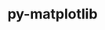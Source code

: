 ---
title: "py-matplotlib"
layout: cache
categories: [package, develop-2024-11-24]
meta: {"versions": ["3.9.2"], "compilers": ["apple-clang@=15.0.0", "gcc@=11.1.0", "gcc@=11.4.0", "gcc@=13.2.0", "gcc@=7.5.0", "gcc@=9.4.0", "oneapi@=2024.2.1"], "oss": ["ubuntu18.04", "ubuntu20.04", "ubuntu22.04", "ubuntu24.04", "ventura"], "platforms": ["darwin", "linux"], "targets": ["aarch64", "neoverse_v1", "neoverse_v2", "ppc64le", "x86_64_v3"], "stacks": ["data-vis-sdk", "e4s", "e4s-neoverse-v2", "e4s-neoverse_v1", "e4s-oneapi", "e4s-power", "e4s-rocm-external", "ml-darwin-aarch64-mps", "ml-linux-aarch64-cpu", "ml-linux-aarch64-cuda", "ml-linux-x86_64-cpu", "ml-linux-x86_64-cuda", "radiuss", "root"], "num_specs": 26, "num_specs_by_stack": {"ml-darwin-aarch64-mps": 1, "root": 26, "radiuss": 1, "e4s-power": 5, "data-vis-sdk": 1, "e4s-neoverse_v1": 5, "e4s-neoverse-v2": 2, "e4s": 5, "e4s-rocm-external": 1, "e4s-oneapi": 4, "ml-linux-aarch64-cpu": 1, "ml-linux-aarch64-cuda": 1, "ml-linux-x86_64-cuda": 1, "ml-linux-x86_64-cpu": 1}}
spec_details: [{"hash": "zytutqhv7hwm3kjtarveepyjiigwdjd4", "compiler": "apple-clang@=15.0.0", "versions": ["3.9.2"], "os": "ventura", "platform": "darwin", "target": "aarch64", "variants": ["~animation", "backend=macosx", "build_system=python_pip", "~fonts", "~latex", "~movies"], "stacks": ["ml-darwin-aarch64-mps", "root"], "size": "-", "tarball": "https://binaries.spack.io/develop-2024-11-24/build_cache/darwin-ventura-aarch64/apple-clang-15.0.0/py-matplotlib-3.9.2/darwin-ventura-aarch64-apple-clang-15.0.0-py-matplotlib-3.9.2-zytutqhv7hwm3kjtarveepyjiigwdjd4.spack"}, {"hash": "shwwtznqgeschbz5gr5w23fmgmcefrxy", "compiler": "gcc@=7.5.0", "versions": ["3.9.2"], "os": "ubuntu18.04", "platform": "linux", "target": "x86_64_v3", "variants": ["~animation", "backend=agg", "build_system=python_pip", "~fonts", "~latex", "~movies"], "stacks": ["root", "radiuss"], "size": "-", "tarball": "https://binaries.spack.io/develop-2024-11-24/build_cache/linux-ubuntu18.04-x86_64_v3/gcc-7.5.0/py-matplotlib-3.9.2/linux-ubuntu18.04-x86_64_v3-gcc-7.5.0-py-matplotlib-3.9.2-shwwtznqgeschbz5gr5w23fmgmcefrxy.spack"}, {"hash": "k4hjm36mr4y6afnbgm7723tu7c3xdbut", "compiler": "gcc@=9.4.0", "versions": ["3.9.2"], "os": "ubuntu20.04", "platform": "linux", "target": "ppc64le", "variants": ["~animation", "backend=agg", "build_system=python_pip", "~fonts", "~latex", "~movies"], "stacks": ["e4s-power", "root"], "size": "-", "tarball": "https://binaries.spack.io/develop-2024-11-24/build_cache/linux-ubuntu20.04-ppc64le/gcc-9.4.0/py-matplotlib-3.9.2/linux-ubuntu20.04-ppc64le-gcc-9.4.0-py-matplotlib-3.9.2-k4hjm36mr4y6afnbgm7723tu7c3xdbut.spack"}, {"hash": "cmcogje67e4jz637ojcj2qib3mcjlbte", "compiler": "gcc@=9.4.0", "versions": ["3.9.2"], "os": "ubuntu20.04", "platform": "linux", "target": "ppc64le", "variants": ["~animation", "backend=agg", "build_system=python_pip", "~fonts", "~latex", "~movies"], "stacks": ["e4s-power", "root"], "size": "-", "tarball": "https://binaries.spack.io/develop-2024-11-24/build_cache/linux-ubuntu20.04-ppc64le/gcc-9.4.0/py-matplotlib-3.9.2/linux-ubuntu20.04-ppc64le-gcc-9.4.0-py-matplotlib-3.9.2-cmcogje67e4jz637ojcj2qib3mcjlbte.spack"}, {"hash": "4s2mateakpqsif3dxgqzqr6wf4tlhnk2", "compiler": "gcc@=9.4.0", "versions": ["3.9.2"], "os": "ubuntu20.04", "platform": "linux", "target": "ppc64le", "variants": ["~animation", "backend=agg", "build_system=python_pip", "~fonts", "~latex", "~movies"], "stacks": ["e4s-power", "root"], "size": "-", "tarball": "https://binaries.spack.io/develop-2024-11-24/build_cache/linux-ubuntu20.04-ppc64le/gcc-9.4.0/py-matplotlib-3.9.2/linux-ubuntu20.04-ppc64le-gcc-9.4.0-py-matplotlib-3.9.2-4s2mateakpqsif3dxgqzqr6wf4tlhnk2.spack"}, {"hash": "fo2kbvey4wdh6d35onhji5v3rptpl54v", "compiler": "gcc@=9.4.0", "versions": ["3.9.2"], "os": "ubuntu20.04", "platform": "linux", "target": "ppc64le", "variants": ["~animation", "backend=agg", "build_system=python_pip", "~fonts", "~latex", "~movies"], "stacks": ["e4s-power", "root"], "size": "-", "tarball": "https://binaries.spack.io/develop-2024-11-24/build_cache/linux-ubuntu20.04-ppc64le/gcc-9.4.0/py-matplotlib-3.9.2/linux-ubuntu20.04-ppc64le-gcc-9.4.0-py-matplotlib-3.9.2-fo2kbvey4wdh6d35onhji5v3rptpl54v.spack"}, {"hash": "hi3wwahgely3urkyffuuy2ofs4ob6dap", "compiler": "gcc@=9.4.0", "versions": ["3.9.2"], "os": "ubuntu20.04", "platform": "linux", "target": "ppc64le", "variants": ["~animation", "backend=agg", "build_system=python_pip", "~fonts", "~latex", "~movies"], "stacks": ["e4s-power", "root"], "size": "-", "tarball": "https://binaries.spack.io/develop-2024-11-24/build_cache/linux-ubuntu20.04-ppc64le/gcc-9.4.0/py-matplotlib-3.9.2/linux-ubuntu20.04-ppc64le-gcc-9.4.0-py-matplotlib-3.9.2-hi3wwahgely3urkyffuuy2ofs4ob6dap.spack"}, {"hash": "2egg7tygvjy6qh7ex5ytwm6ebjbbiigl", "compiler": "gcc@=11.1.0", "versions": ["3.9.2"], "os": "ubuntu20.04", "platform": "linux", "target": "x86_64_v3", "variants": ["~animation", "backend=agg", "build_system=python_pip", "~fonts", "~latex", "~movies"], "stacks": ["root", "data-vis-sdk"], "size": "-", "tarball": "https://binaries.spack.io/develop-2024-11-24/build_cache/linux-ubuntu20.04-x86_64_v3/gcc-11.1.0/py-matplotlib-3.9.2/linux-ubuntu20.04-x86_64_v3-gcc-11.1.0-py-matplotlib-3.9.2-2egg7tygvjy6qh7ex5ytwm6ebjbbiigl.spack"}, {"hash": "aev6i2yjvdvbacchbwabwkw3m4puh36y", "compiler": "gcc@=11.4.0", "versions": ["3.9.2"], "os": "ubuntu22.04", "platform": "linux", "target": "neoverse_v1", "variants": ["~animation", "backend=agg", "build_system=python_pip", "~fonts", "~latex", "~movies"], "stacks": ["root", "e4s-neoverse_v1"], "size": "-", "tarball": "https://binaries.spack.io/develop-2024-11-24/build_cache/linux-ubuntu22.04-neoverse_v1/gcc-11.4.0/py-matplotlib-3.9.2/linux-ubuntu22.04-neoverse_v1-gcc-11.4.0-py-matplotlib-3.9.2-aev6i2yjvdvbacchbwabwkw3m4puh36y.spack"}, {"hash": "nvaqkcsvlndiglhk7vgejej3vwyn2gpw", "compiler": "gcc@=11.4.0", "versions": ["3.9.2"], "os": "ubuntu22.04", "platform": "linux", "target": "neoverse_v1", "variants": ["~animation", "backend=agg", "build_system=python_pip", "~fonts", "~latex", "~movies"], "stacks": ["root", "e4s-neoverse_v1"], "size": "-", "tarball": "https://binaries.spack.io/develop-2024-11-24/build_cache/linux-ubuntu22.04-neoverse_v1/gcc-11.4.0/py-matplotlib-3.9.2/linux-ubuntu22.04-neoverse_v1-gcc-11.4.0-py-matplotlib-3.9.2-nvaqkcsvlndiglhk7vgejej3vwyn2gpw.spack"}, {"hash": "p6jg3wwqunk2fuxmjgwvgnfrwea4jmel", "compiler": "gcc@=11.4.0", "versions": ["3.9.2"], "os": "ubuntu22.04", "platform": "linux", "target": "neoverse_v1", "variants": ["~animation", "backend=agg", "build_system=python_pip", "~fonts", "~latex", "~movies"], "stacks": ["root", "e4s-neoverse_v1"], "size": "-", "tarball": "https://binaries.spack.io/develop-2024-11-24/build_cache/linux-ubuntu22.04-neoverse_v1/gcc-11.4.0/py-matplotlib-3.9.2/linux-ubuntu22.04-neoverse_v1-gcc-11.4.0-py-matplotlib-3.9.2-p6jg3wwqunk2fuxmjgwvgnfrwea4jmel.spack"}, {"hash": "kcvsuhbtbax3kfx5tk67iajnctd76fvv", "compiler": "gcc@=11.4.0", "versions": ["3.9.2"], "os": "ubuntu22.04", "platform": "linux", "target": "neoverse_v1", "variants": ["~animation", "backend=agg", "build_system=python_pip", "~fonts", "~latex", "~movies"], "stacks": ["root", "e4s-neoverse_v1"], "size": "-", "tarball": "https://binaries.spack.io/develop-2024-11-24/build_cache/linux-ubuntu22.04-neoverse_v1/gcc-11.4.0/py-matplotlib-3.9.2/linux-ubuntu22.04-neoverse_v1-gcc-11.4.0-py-matplotlib-3.9.2-kcvsuhbtbax3kfx5tk67iajnctd76fvv.spack"}, {"hash": "rd6aj5u4uc6maqks3d5owthjbbglsmhf", "compiler": "gcc@=11.4.0", "versions": ["3.9.2"], "os": "ubuntu22.04", "platform": "linux", "target": "neoverse_v1", "variants": ["~animation", "backend=agg", "build_system=python_pip", "~fonts", "~latex", "~movies"], "stacks": ["root", "e4s-neoverse_v1"], "size": "-", "tarball": "https://binaries.spack.io/develop-2024-11-24/build_cache/linux-ubuntu22.04-neoverse_v1/gcc-11.4.0/py-matplotlib-3.9.2/linux-ubuntu22.04-neoverse_v1-gcc-11.4.0-py-matplotlib-3.9.2-rd6aj5u4uc6maqks3d5owthjbbglsmhf.spack"}, {"hash": "gf5bec7inh3xpgwmhn5qx4xct4oqjzzx", "compiler": "gcc@=11.4.0", "versions": ["3.9.2"], "os": "ubuntu22.04", "platform": "linux", "target": "neoverse_v2", "variants": ["~animation", "backend=agg", "build_system=python_pip", "~fonts", "~latex", "~movies"], "stacks": ["e4s-neoverse-v2", "root"], "size": "-", "tarball": "https://binaries.spack.io/develop-2024-11-24/build_cache/linux-ubuntu22.04-neoverse_v2/gcc-11.4.0/py-matplotlib-3.9.2/linux-ubuntu22.04-neoverse_v2-gcc-11.4.0-py-matplotlib-3.9.2-gf5bec7inh3xpgwmhn5qx4xct4oqjzzx.spack"}, {"hash": "yzfi5i6xegt5wlttx2k2a6n3s5xh6iim", "compiler": "gcc@=11.4.0", "versions": ["3.9.2"], "os": "ubuntu22.04", "platform": "linux", "target": "neoverse_v2", "variants": ["~animation", "backend=agg", "build_system=python_pip", "~fonts", "~latex", "~movies"], "stacks": ["e4s-neoverse-v2", "root"], "size": "-", "tarball": "https://binaries.spack.io/develop-2024-11-24/build_cache/linux-ubuntu22.04-neoverse_v2/gcc-11.4.0/py-matplotlib-3.9.2/linux-ubuntu22.04-neoverse_v2-gcc-11.4.0-py-matplotlib-3.9.2-yzfi5i6xegt5wlttx2k2a6n3s5xh6iim.spack"}, {"hash": "7gqos6r42jxzbtbizd3e6wkzxqc5gkym", "compiler": "gcc@=11.4.0", "versions": ["3.9.2"], "os": "ubuntu22.04", "platform": "linux", "target": "x86_64_v3", "variants": ["~animation", "backend=agg", "build_system=python_pip", "~fonts", "~latex", "~movies"], "stacks": ["root", "e4s"], "size": "-", "tarball": "https://binaries.spack.io/develop-2024-11-24/build_cache/linux-ubuntu22.04-x86_64_v3/gcc-11.4.0/py-matplotlib-3.9.2/linux-ubuntu22.04-x86_64_v3-gcc-11.4.0-py-matplotlib-3.9.2-7gqos6r42jxzbtbizd3e6wkzxqc5gkym.spack"}, {"hash": "7mzxtvz6egh2nmx56lfurxxbzjbwt7df", "compiler": "gcc@=11.4.0", "versions": ["3.9.2"], "os": "ubuntu22.04", "platform": "linux", "target": "x86_64_v3", "variants": ["~animation", "backend=agg", "build_system=python_pip", "~fonts", "~latex", "~movies"], "stacks": ["root", "e4s-rocm-external", "e4s"], "size": "-", "tarball": "https://binaries.spack.io/develop-2024-11-24/build_cache/linux-ubuntu22.04-x86_64_v3/gcc-11.4.0/py-matplotlib-3.9.2/linux-ubuntu22.04-x86_64_v3-gcc-11.4.0-py-matplotlib-3.9.2-7mzxtvz6egh2nmx56lfurxxbzjbwt7df.spack"}, {"hash": "t453jcgm64y5pmew5ghxduy6hhjp5hqq", "compiler": "gcc@=11.4.0", "versions": ["3.9.2"], "os": "ubuntu22.04", "platform": "linux", "target": "x86_64_v3", "variants": ["~animation", "backend=agg", "build_system=python_pip", "~fonts", "~latex", "~movies"], "stacks": ["root", "e4s"], "size": "-", "tarball": "https://binaries.spack.io/develop-2024-11-24/build_cache/linux-ubuntu22.04-x86_64_v3/gcc-11.4.0/py-matplotlib-3.9.2/linux-ubuntu22.04-x86_64_v3-gcc-11.4.0-py-matplotlib-3.9.2-t453jcgm64y5pmew5ghxduy6hhjp5hqq.spack"}, {"hash": "h4s3io4nxjm4znhpq43aaw4lufsoqin7", "compiler": "gcc@=11.4.0", "versions": ["3.9.2"], "os": "ubuntu22.04", "platform": "linux", "target": "x86_64_v3", "variants": ["~animation", "backend=agg", "build_system=python_pip", "~fonts", "~latex", "~movies"], "stacks": ["root", "e4s"], "size": "-", "tarball": "https://binaries.spack.io/develop-2024-11-24/build_cache/linux-ubuntu22.04-x86_64_v3/gcc-11.4.0/py-matplotlib-3.9.2/linux-ubuntu22.04-x86_64_v3-gcc-11.4.0-py-matplotlib-3.9.2-h4s3io4nxjm4znhpq43aaw4lufsoqin7.spack"}, {"hash": "izx7kgkk76zy4cvisivrcia6hozbasyv", "compiler": "gcc@=11.4.0", "versions": ["3.9.2"], "os": "ubuntu22.04", "platform": "linux", "target": "x86_64_v3", "variants": ["~animation", "backend=agg", "build_system=python_pip", "~fonts", "~latex", "~movies"], "stacks": ["root", "e4s"], "size": "-", "tarball": "https://binaries.spack.io/develop-2024-11-24/build_cache/linux-ubuntu22.04-x86_64_v3/gcc-11.4.0/py-matplotlib-3.9.2/linux-ubuntu22.04-x86_64_v3-gcc-11.4.0-py-matplotlib-3.9.2-izx7kgkk76zy4cvisivrcia6hozbasyv.spack"}, {"hash": "4ua7lw4qm5mfzpcxzbgo2dmusburetqg", "compiler": "oneapi@=2024.2.1", "versions": ["3.9.2"], "os": "ubuntu22.04", "platform": "linux", "target": "x86_64_v3", "variants": ["~animation", "backend=agg", "build_system=python_pip", "~fonts", "~latex", "~movies"], "stacks": ["e4s-oneapi", "root"], "size": "-", "tarball": "https://binaries.spack.io/develop-2024-11-24/build_cache/linux-ubuntu22.04-x86_64_v3/oneapi-2024.2.1/py-matplotlib-3.9.2/linux-ubuntu22.04-x86_64_v3-oneapi-2024.2.1-py-matplotlib-3.9.2-4ua7lw4qm5mfzpcxzbgo2dmusburetqg.spack"}, {"hash": "d47g7fuij6xx7qt5p5ah5adt75f6r5u2", "compiler": "oneapi@=2024.2.1", "versions": ["3.9.2"], "os": "ubuntu22.04", "platform": "linux", "target": "x86_64_v3", "variants": ["~animation", "backend=agg", "build_system=python_pip", "~fonts", "~latex", "~movies"], "stacks": ["e4s-oneapi", "root"], "size": "-", "tarball": "https://binaries.spack.io/develop-2024-11-24/build_cache/linux-ubuntu22.04-x86_64_v3/oneapi-2024.2.1/py-matplotlib-3.9.2/linux-ubuntu22.04-x86_64_v3-oneapi-2024.2.1-py-matplotlib-3.9.2-d47g7fuij6xx7qt5p5ah5adt75f6r5u2.spack"}, {"hash": "h4xhellzxfmow4m2m6ttsslggf763psu", "compiler": "oneapi@=2024.2.1", "versions": ["3.9.2"], "os": "ubuntu22.04", "platform": "linux", "target": "x86_64_v3", "variants": ["~animation", "backend=agg", "build_system=python_pip", "~fonts", "~latex", "~movies"], "stacks": ["e4s-oneapi", "root"], "size": "-", "tarball": "https://binaries.spack.io/develop-2024-11-24/build_cache/linux-ubuntu22.04-x86_64_v3/oneapi-2024.2.1/py-matplotlib-3.9.2/linux-ubuntu22.04-x86_64_v3-oneapi-2024.2.1-py-matplotlib-3.9.2-h4xhellzxfmow4m2m6ttsslggf763psu.spack"}, {"hash": "sdqwxlhlw6wtcdaevfmrhffr6h6tj77z", "compiler": "oneapi@=2024.2.1", "versions": ["3.9.2"], "os": "ubuntu22.04", "platform": "linux", "target": "x86_64_v3", "variants": ["~animation", "backend=agg", "build_system=python_pip", "~fonts", "~latex", "~movies"], "stacks": ["e4s-oneapi", "root"], "size": "-", "tarball": "https://binaries.spack.io/develop-2024-11-24/build_cache/linux-ubuntu22.04-x86_64_v3/oneapi-2024.2.1/py-matplotlib-3.9.2/linux-ubuntu22.04-x86_64_v3-oneapi-2024.2.1-py-matplotlib-3.9.2-sdqwxlhlw6wtcdaevfmrhffr6h6tj77z.spack"}, {"hash": "mpcasumj3js4f7gilowmuzkskdhguvez", "compiler": "gcc@=13.2.0", "versions": ["3.9.2"], "os": "ubuntu24.04", "platform": "linux", "target": "aarch64", "variants": ["~animation", "backend=agg", "build_system=python_pip", "~fonts", "~latex", "~movies"], "stacks": ["root", "ml-linux-aarch64-cpu", "ml-linux-aarch64-cuda"], "size": "-", "tarball": "https://binaries.spack.io/develop-2024-11-24/build_cache/linux-ubuntu24.04-aarch64/gcc-13.2.0/py-matplotlib-3.9.2/linux-ubuntu24.04-aarch64-gcc-13.2.0-py-matplotlib-3.9.2-mpcasumj3js4f7gilowmuzkskdhguvez.spack"}, {"hash": "mw7p7kdf2ubgd7miqx67c76ckbejrvma", "compiler": "gcc@=13.2.0", "versions": ["3.9.2"], "os": "ubuntu24.04", "platform": "linux", "target": "x86_64_v3", "variants": ["~animation", "backend=agg", "build_system=python_pip", "~fonts", "~latex", "~movies"], "stacks": ["root", "ml-linux-x86_64-cuda", "ml-linux-x86_64-cpu"], "size": "-", "tarball": "https://binaries.spack.io/develop-2024-11-24/build_cache/linux-ubuntu24.04-x86_64_v3/gcc-13.2.0/py-matplotlib-3.9.2/linux-ubuntu24.04-x86_64_v3-gcc-13.2.0-py-matplotlib-3.9.2-mw7p7kdf2ubgd7miqx67c76ckbejrvma.spack"}]
---